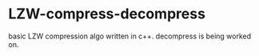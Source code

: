 # LZW-compress-decompress
basic LZW compression algo written in c++. decompress is being worked on.
